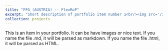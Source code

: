 ```yaml
---
title: "FFG (AUSTRIA) -- FlexRoP"
excerpt: "Short description of portfolio item number 1<br/><img src='/images/flexrop.png'>"
collection: projects
---
```


This is an item in your portfolio. It can be have images or nice text. If you name the file .md, it will be parsed as markdown. If you name the file .html, it will be parsed as HTML. 

